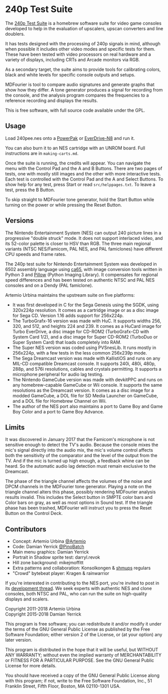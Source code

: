 240p Test Suite
===============

The [240p Test Suite] is a homebrew software suite for video game
consoles developed to help in the evaluation of upscalers, upscan
converters and line doublers.

It has tests designed with the processing of 240p signals in mind,
although when possible it includes other video modes and specific
tests for them.  These have been tested with video processors on
real hardware and a variety of displays, including CRTs and Arcade
monitors via RGB.

As a secondary target, the suite aims to provide tools for
calibrating colors, black and white levels for specific console
outputs and setups. 

MDFourier is tool to compare audio signatures and generate graphs
that show how they differ.  A tone generator produces a signal for
recording from the console, and the analysis program compares the
frequencies to a reference recording and displays the results.

This is free software, with full source code available under the GPL.

[240p Test Suite]: http://junkerhq.net/xrgb/index.php/240p_test_suite

Usage
-----
Load 240pee.nes onto a [PowerPak] or [EverDrive-N8] and run it.

You can also burn it to an NES cartridge with an UNROM board.
Full instructions are in `making-carts.md`.

Once the suite is running, the credits will appear.  You can navigate
the menu with the Control Pad and the A and B Buttons.  There are
two pages of tests, one with mostly still images and the other with
more interactive tests.  Each test is controlled with the Control Pad
and the A and Select Buttons.  To show help for any test, press Start
or read `src/helppages.txt`.  To leave a test, press the B Button.

To skip straight to MDFourier tone generator, hold the Start Button
while turning on the power or while pressing the Reset Button.

Versions
--------
The Nintendo Entertainment System (NES) can output 240 picture
lines in a progressive "double struck" mode.  It does not support
interlaced video, and its 52-color palette is closer to HSV than RGB.
The three main regional variants (NTSC NES/Famicom, PAL NES, and PAL
famiclones) have different CPU speeds and frame rates.

The 240p test suite for Nintendo Entertainment System was developed
in 6502 assembly language using [ca65], with image conversion tools
written in Python 3 and [Pillow] (Python Imaging Library).  It
compensates for regional speed differences and has been tested on
authentic NTSC and PAL NES consoles and on a Dendy (PAL famiclone).

Artemio Urbina maintains the upstream suite on five platforms:

* It was first developed in C for the Sega Genesis using the SGDK,
  using 320x224p resolution.  It comes as a cartridge image or as
  a disc image for Sega CD.  Version 1.16 adds support for 256x224p.
* The TurboGrafx-16 version was made with HuC.  It supports widths
  256, 320, and 512, and heights 224 and 239.  It comes as a HuCard
  image for Turbo EverDrive, a disc image for CD-ROM2 (TurboGrafx-CD
  with System Card 1/2), and a disc image for Super CD-ROM2
  (TurboDuo or Super System Card) that loads completely into RAM.
* The Super NES version was coded using PVSnesLib.  It runs mostly
  in 256x224p, with a few tests in the less common 256x239p mode.
* The Sega Dreamcast version was made with KallistiOS and runs on
  any MIL-CD compatible Dreamcast console.  It supports 240i, 480i,
  480p, 288p, and 576i resolutions, cables and crystals permitting.
  It supports a microphone peripheral for audio lag testing.
* The Nintendo GameCube version was made with devkitPPC and runs on
  any homebrew-capable GameCube or Wii console.  It supports the same
  resolutions as the Dreamcast version.  It comes as a disc image for
  a modded GameCube, a DOL file for SD Media Launcher on GameCube,
  and a DOL file for Homebrew Channel on Wii.
* The author of the NES port also maintains a port to Game Boy and
  Game Boy Color and a port to Game Boy Advance.

[ca65]: https://cc65.github.io/cc65/
[Pillow]: https://pillow.readthedocs.org/
[PowerPak]: http://www.retrousb.com/product_info.php?cPath=24&products_id=34
[EverDrive-N8]: http://www.stoneagegamer.com/everdrive-n8-deluxe-nes.html

Limits
------
It was discovered in January 2017 that the Famicom's microphone is
not sensitive enough to detect the TV's audio.  Because the console
mixes the mic's signal directly into the audio mix, the mic's volume
control affects both the sensitivity of the comparator and the level
of the output from the TV.  And if the mic is turned up high enough,
a feedback whine can be heard.  So the automatic audio lag detection
must remain exclusive to the Dreamcast.

The phase of the triangle channel affects the volumes of the noise
and DPCM channels in the MDFourier tone generator.  Playing a note
on the triangle channel alters this phase, possibly rendering
MDFourier analysis results invalid.  This includes the Select button
in SMPTE color bars and Color bars on gray, as well as most options
in Sound test.  If the triangle phase has been trashed, MDFourier
will instruct you to press the Reset Button on the Control Deck.

Contributors
------------
* Concept: Artemio Urbina [@Artemio]
* Code: Damian Yerrick [@PinoBatch]
* Main menu graphics: Damian Yerrick
* Portrait in Shadow sprite test: darryl.revok
* Hill zone background: mikejmoffitt
* Extra patterns and collaboration: Konsolkongen & [shmups] regulars
* "Crowd" bytebeat player: Kragen & rainwarrior

If you're interested in contributing to the NES port, you're invited
to post in its [development thread].  We seek experts with authentic
NES and clone consoles, both NTSC and PAL, who can run the suite on
high-quality displays and scalers.

[@Artemio]: https://twitter.com/Artemio
[@PinoBatch]: https://twitter.com/PinoBatch
[shmups]: http://shmups.system11.org/
[development thread]: http://forums.nesdev.com/viewtopic.php?t=13394

Copyright 2011-2018 Artemio Urbina  
Copyright 2015-2018 Damian Yerrick

This program is free software; you can redistribute it and/or modify
it under the terms of the GNU General Public License as published by
the Free Software Foundation; either version 2 of the License, or
(at your option) any later version.

This program is distributed in the hope that it will be useful,
but WITHOUT ANY WARRANTY; without even the implied warranty of
MERCHANTABILITY or FITNESS FOR A PARTICULAR PURPOSE.  See the
GNU General Public License for more details.

You should have received a copy of the GNU General Public License along
with this program; if not, write to the Free Software Foundation, Inc.,
51 Franklin Street, Fifth Floor, Boston, MA 02110-1301 USA.
